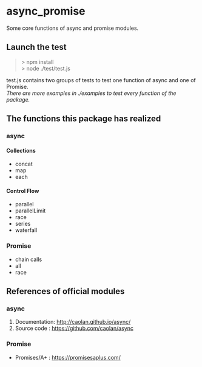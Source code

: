 async_promise
=======
Some core functions of async and promise modules.

## Launch the test
> \> npm install    
> \> node ./test/test.js

test.js contains two groups of tests to test one function of async and one of Promise.    
*There are more examples in ./examples to test every function of the package.*

## The functions this package has realized
### async
#### Collections
- concat
- map
- each

#### Control Flow
- parallel
- parallelLimit
- race
- series
- waterfall

### Promise
- chain calls
- all
- race

## References of official modules
### async
1. Documentation: http://caolan.github.io/async/
2. Source code  : https://github.com/caolan/async   

### Promise
- Promises/A+   : https://promisesaplus.com/
